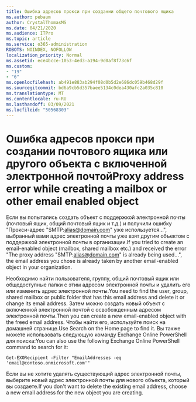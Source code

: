 ```yaml
---
title: Ошибка адресов прокси при создании общего почтового ящика
ms.author: pebaum
author: CrystalThomasMS
ms.date: 04/21/2020
ms.audience: ITPro
ms.topic: article
ms.service: o365-administration
ROBOTS: NOINDEX, NOFOLLOW
localization_priority: Normal
ms.assetid: ece4bcce-1053-4ed3-a194-9d0af8f73c6f
ms.custom:
- "19"
- "6"
ms.openlocfilehash: ab491e883ab294f08d0b5d2e686dc059b468d29f
ms.sourcegitcommit: bd6a9cb5d357baee5134c0dea430afc2a035c810
ms.translationtype: MT
ms.contentlocale: ru-RU
ms.lasthandoff: 03/09/2021
ms.locfileid: "50568303"
---
```

# <a name="proxy-address-error-while-creating-a-mailbox-or-other-email-enabled-object"></a><span data-ttu-id="ca06e-102">Ошибка адресов прокси при создании почтового ящика или другого объекта с включенной электронной почтой</span><span class="sxs-lookup"><span data-stu-id="ca06e-102">Proxy address error while creating a mailbox or other email enabled object</span></span>

<span data-ttu-id="ca06e-103">Если вы попытались создать объект с поддержкой электронной почты (почтовый ящик, общий почтовый ящик и т.д.) и получили ошибку "Прокси-адрес "SMTP:alias@domain.com" уже используется...", выбранный вами адрес электронной почты уже взят другим объектом с поддержкой электронной почты в организации.</span><span class="sxs-lookup"><span data-stu-id="ca06e-103">If you tried to create an email-enabled object (mailbox, shared mailbox etc.) and received the error "The proxy address "SMTP:alias@domain.com" is already being used…", the email address you chose is already taken by another email-enabled object in your organization.</span></span>
  
<span data-ttu-id="ca06e-104">Необходимо найти пользователя, группу, общий почтовый ящик или общедоступные папки с этим адресом электронной почты и удалить его или изменить адрес электронной почты.</span><span class="sxs-lookup"><span data-stu-id="ca06e-104">You need to find the user, group, shared mailbox or public folder that has this email address and delete it or change its email address.</span></span> <span data-ttu-id="ca06e-105">Затем можно создать новый объект с включенной электронной почтой с освобожденным адресом электронной почты.</span><span class="sxs-lookup"><span data-stu-id="ca06e-105">Then you can create a new email-enabled object with the freed email address.</span></span> <span data-ttu-id="ca06e-106">Чтобы найти его, используйте поиск на домашней странице.</span><span class="sxs-lookup"><span data-stu-id="ca06e-106">Use Search on the Home page to find it.</span></span> <span data-ttu-id="ca06e-107">Вы также можете использовать следующую команду Exchange Online PowerShell для поиска:</span><span class="sxs-lookup"><span data-stu-id="ca06e-107">You can also use the following Exchange Online PowerShell command to search for it:</span></span>

`
    Get-EXORecipient -Filter "EmailAddresses -eq 'email@contoso.onmicrosoft.com'"
`
  
<span data-ttu-id="ca06e-108">Если вы не хотите удалять существующий адрес электронной почты, выберите новый адрес электронной почты для нового объекта, который вы создаете.</span><span class="sxs-lookup"><span data-stu-id="ca06e-108">If you don't want to delete the existing email address, choose a new email address for the new object you are creating.</span></span>
  
